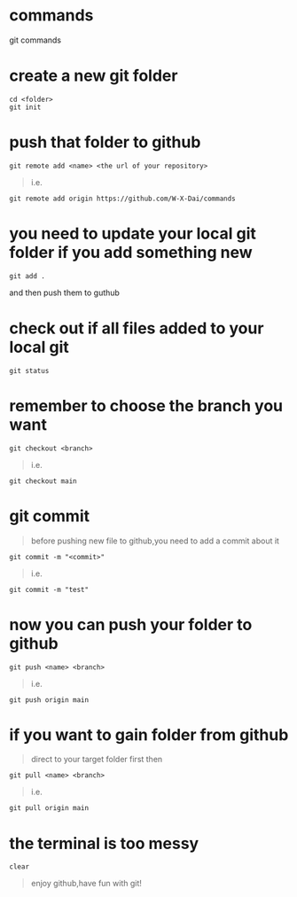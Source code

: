 # commands
git commands
# create a new git folder
``` git
cd <folder>
git init
```
# push that folder to github
``` git
git remote add <name> <the url of your repository>
```
> i.e.
``` git
git remote add origin https://github.com/W-X-Dai/commands
```
# you need to update your local git folder if you add something new
``` git
git add .
```
and then push them to guthub

# check out if all files added to your local git
``` git
git status
```
# remember to choose the branch you want
``` git
git checkout <branch>
```
>i.e.
``` git
git checkout main
```
# git commit
> before pushing new file to github,you need to add a commit about it
``` git
git commit -m "<commit>"
```
> i.e.
``` git
git commit -m "test"
```
# now you can push your folder to github
``` git
git push <name> <branch>
```
> i.e.
``` git
git push origin main
```
# if you want to gain folder from github
> direct to your target folder first
> then 
``` git
git pull <name> <branch>
```
> i.e.
``` git
git pull origin main
```

# the terminal is too messy
``` git
clear
```

> enjoy github,have fun with git!




